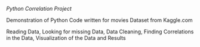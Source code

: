 *Python Correlation Project*

Demonstration of Python Code written for movies Dataset from Kaggle.com

Reading Data,
Looking for missing Data,
Data Cleaning,
Finding Correlations in the Data,
Visualization of the Data and Results
